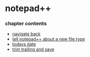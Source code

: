 ﻿
# notepad++
### chapter contents
 
* [navigate back](navigate_back.md)
* [tell notepad++ about a new file type](tell_notepad++_about_a_new_file_type.md)
* [todays date](todays_date.md)
* [trim trailing and save](trim_trailing_and_save.md)
